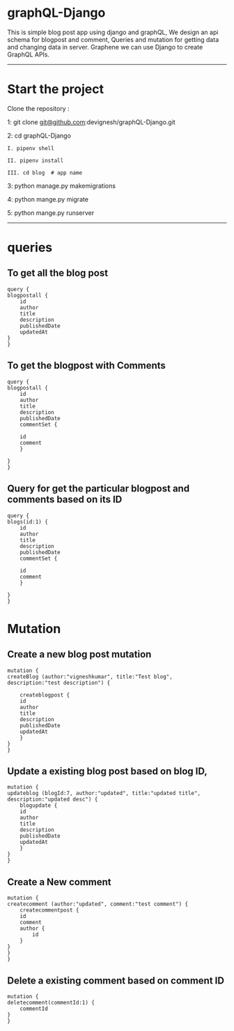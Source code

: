 # graphQL-Django

This is simple blog post app using django and graphQL, We design an api schema for blogpost and comment, Queries and mutation for getting data and changing data in server.
Graphene we can use Django to create GraphQL APIs.

----------------------------------------------------------

# Start the project

Clone the repository :

1: git clone git@github.com:devignesh/graphQL-Django.git

2: cd graphQL-Django

    I. pipenv shell   

    II. pipenv install

    III. cd blog  # app name

3: python manage.py makemigrations  

4: python mange.py migrate

5: python mange.py runserver  

----------------------------------------------------------



# queries

To get all the blog post 
----------------------------------------------------------

    query {
    blogpostall {
        id
        author
        title
        description
        publishedDate
        updatedAt
    }
    }

To get the blogpost with Comments
----------------------------------------------------------

    query {
    blogpostall {
        id
        author
        title
        description
        publishedDate
        commentSet {
        
        id
        comment
        }

    }
    }

Query for get the particular blogpost and comments based on its ID 
---------------------------------------------------------------------

    query {
    blogs(id:1) {
        id
        author
        title
        description
        publishedDate
        commentSet {
        
        id
        comment
        }

    }
    }


# Mutation 

Create a new blog post mutation 
----------------------------------------------------------

    mutation {
    createBlog (author:"vigneshkumar", title:"Test blog", description:"test description") {
        
        createblogpost {
        id
        author
        title
        description
        publishedDate
        updatedAt
        }
    }
    }

Update a existing blog post based on  blog ID,
----------------------------------------------------------

    mutation {
    updateblog (blogId:7, author:"updated", title:"updated title", description:"updated desc") {
        blogupdate {
        id
        author
        title
        description
        publishedDate
        updatedAt
        }
    }
    }

Create a New comment 
----------------------------------------------------------

    mutation {
    createcomment (author:"updated", comment:"test comment") {
        createcommentpost {
        id
        comment
        author {
            id
        }
    }
    }
    }

Delete a existing comment based on comment ID
----------------------------------------------------------

    mutation {
    deletecomment(commentId:1) {
        commentId
    }
    }